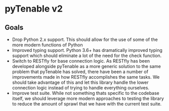 # pyTenable v2

## Goals

* Drop Python 2.x support.  This should allow for the use of some of the more
  modern functions of Python
* Improved typing support.  Python 3.6+ has dramatically improved typing support
  which should eliminate a lot of the need for the check function.
* Switch to RESTfly for base connection logic.  As RESTfly has been developed
  alongside pyTenable as a more generic solution to the same problem that
  pyTenable has solved, there have been a number of improvements made in how
  RESTfly accomplishes the same tasks.  We should take advantage of this and
  let this library handle the lower connection logic instead of trying to
  handle everything ourselves.
* Improve test suite.  While not something thats specific to the codebase
  itself, we should leverage more modern approaches to testing the library to
  reduce the amount of sprawl that we have with the current test suite.